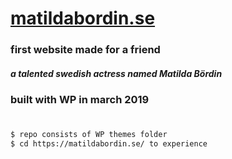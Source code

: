 # [matildabordin.se](https://matildabordin.se) 
### first website made for a friend

##### a talented swedish actress named Matilda Bördin

### built with WP in march 2019
#
```sh
$ repo consists of WP themes folder
$ cd https://matildabordin.se/ to experience
```
